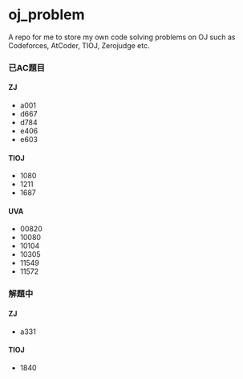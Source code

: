# oj_problem
A repo for me to store my own code solving problems on OJ such as Codeforces, AtCoder, TIOJ, Zerojudge etc. 

### 已AC題目

#### ZJ

- a001
- d667
- d784
- e406
- e603

#### TIOJ

- 1080
- 1211
- 1687

#### UVA

- 00820
- 10080
- 10104
- 10305
- 11549
- 11572

### 解題中

#### ZJ

- a331

#### TIOJ

- 1840

